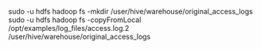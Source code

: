 sudo -u hdfs hadoop fs -mkdir /user/hive/warehouse/original_access_logs
sudo -u hdfs hadoop fs -copyFromLocal /opt/examples/log_files/access.log.2 /user/hive/warehouse/original_access_logs
